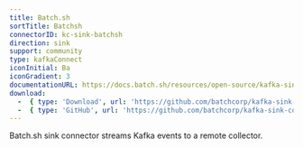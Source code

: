 ```yaml
---
title: Batch.sh
sortTitle: Batchsh
connectorID: kc-sink-batchsh
direction: sink
support: community
type: kafkaConnect
iconInitial: Ba
iconGradient: 3
documentationURL: https://docs.batch.sh/resources/open-source/kafka-sink-connector
download:
  -  { type: 'Download', url: 'https://github.com/batchcorp/kafka-sink-connector/releases' }
  -  { type: 'GitHub', url: 'https://github.com/batchcorp/kafka-sink-connector' }
---
```

Batch.sh sink connector streams Kafka events to a remote collector.

